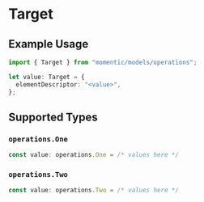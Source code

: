 # Target

## Example Usage

```typescript
import { Target } from "momentic/models/operations";

let value: Target = {
  elementDescriptor: "<value>",
};
```

## Supported Types

### `operations.One`

```typescript
const value: operations.One = /* values here */
```

### `operations.Two`

```typescript
const value: operations.Two = /* values here */
```

